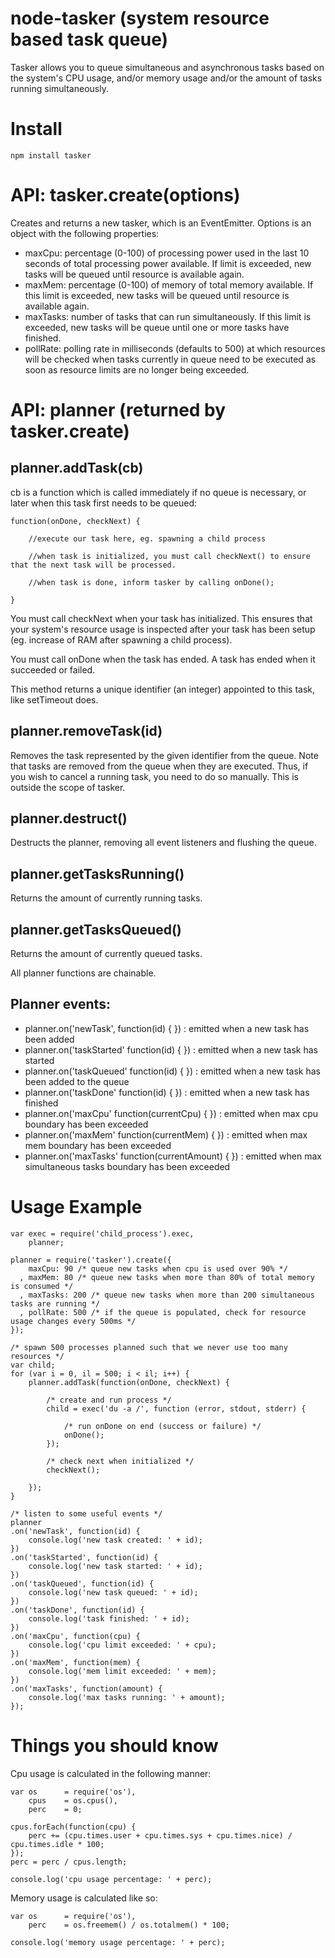 node-tasker (system resource based task queue)
=============

Tasker allows you to queue simultaneous and asynchronous tasks based on the system's CPU usage, and/or memory usage and/or the amount of tasks running simultaneously.

Install
=======
    npm install tasker

API: tasker.create(options)
=======

Creates and returns a new tasker, which is an EventEmitter. Options is an object with the following properties:

* maxCpu: percentage (0-100) of processing power used in the last 10 seconds of total processing power available. If limit is exceeded, new tasks will be queued until resource is available again.
* maxMem: percentage (0-100) of memory of total memory available. If this limit is exceeded, new tasks will be queued until resource is available again.
* maxTasks: number of tasks that can run simultaneously. If this limit is exceeded, new tasks will be queue until one or more tasks have finished.
* pollRate: polling rate in milliseconds (defaults to 500) at which resources will be checked when tasks currently in queue need to be executed as soon as resource limits are no longer being exceeded.

API: planner (returned by tasker.create)
=======

planner.addTask(cb)
-------
cb is a function which is called immediately if no queue is necessary, or later when this task first needs to be queued:

    function(onDone, checkNext) {
        
        //execute our task here, eg. spawning a child process
        
        //when task is initialized, you must call checkNext() to ensure that the next task will be processed.
        
        //when task is done, inform tasker by calling onDone();
        
    }

You must call checkNext when your task has initialized. This ensures that your system's resource usage is inspected after your task has been setup (eg. increase of RAM after spawning a child process).

You must call onDone when the task has ended. A task has ended when it succeeded or failed.

This method returns a unique identifier (an integer) appointed to this task, like setTimeout does. 

planner.removeTask(id)
------
Removes the task represented by the given identifier from the queue. Note that tasks are removed from the queue when they are executed. Thus, if you wish to cancel a running task, you need to do so manually. This is outside the scope of tasker.

planner.destruct()
------
Destructs the planner, removing all event listeners and flushing the queue.

planner.getTasksRunning()
------
Returns the amount of currently running tasks.

planner.getTasksQueued()
------
Returns the amount of currently queued tasks.

All planner functions are chainable.

Planner events:
------

* planner.on('newTask', function(id) { }) : emitted when a new task has been added
* planner.on('taskStarted' function(id) { }) : emitted when a new task has started
* planner.on('taskQueued' function(id) { }) : emitted when a new task has been added to the queue
* planner.on('taskDone' function(id) { }) : emitted when a new task has finished
* planner.on('maxCpu' function(currentCpu) { }) : emitted when max cpu boundary has been exceeded
* planner.on('maxMem' function(currentMem) { }) : emitted when max mem boundary has been exceeded
* planner.on('maxTasks' function(currentAmount) { }) : emitted when max simultaneous tasks boundary has been exceeded

Usage Example
======

    var exec = require('child_process').exec,
        planner;

    planner = require('tasker').create({
        maxCpu: 90 /* queue new tasks when cpu is used over 90% */
      , maxMem: 80 /* queue new tasks when more than 80% of total memory is consumed */
      , maxTasks: 200 /* queue new tasks when more than 200 simultaneous tasks are running */
      , pollRate: 500 /* if the queue is populated, check for resource usage changes every 500ms */
    });
    
    /* spawn 500 processes planned such that we never use too many resources */
    var child;
    for (var i = 0, il = 500; i < il; i++) {
        planner.addTask(function(onDone, checkNext) {
        
            /* create and run process */
            child = exec('du -a /', function (error, stdout, stderr) {
                
                /* run onDone on end (success or failure) */
                onDone();
            });
            
            /* check next when initialized */
            checkNext();            
        
        });
    }
    
    /* listen to some useful events */
    planner
    .on('newTask', function(id) {
        console.log('new task created: ' + id);
    })
    .on('taskStarted', function(id) {
        console.log('new task started: ' + id);
    })
    .on('taskQueued', function(id) {
        console.log('new task queued: ' + id);
    })
    .on('taskDone', function(id) {
        console.log('task finished: ' + id);
    })
    .on('maxCpu', function(cpu) {
        console.log('cpu limit exceeded: ' + cpu);
    })
    .on('maxMem', function(mem) {
        console.log('mem limit exceeded: ' + mem);
    })
    .on('maxTasks', function(amount) {
        console.log('max tasks running: ' + amount);
    });

Things you should know
=======

Cpu usage is calculated in the following manner:

    var os      = require('os'),
        cpus    = os.cpus(),
        perc    = 0;
        
    cpus.forEach(function(cpu) {
        perc += (cpu.times.user + cpu.times.sys + cpu.times.nice) / cpu.times.idle * 100;
    });
    perc = perc / cpus.length;
    
    console.log('cpu usage percentage: ' + perc);
    
 Memory usage is calculated like so:
 
    var os      = require('os'),
        perc    = os.freemem() / os.totalmem() * 100;
        
    console.log('memory usage percentage: ' + perc);